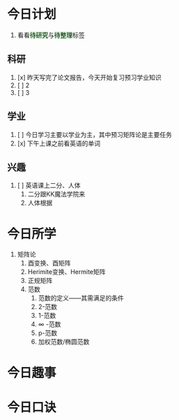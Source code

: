 # 今日计划

1. 看看<mark style="background: #BBFABBA6;">待研究</mark>与<mark style="background: #BBFABBA6;">待整理</mark>标签

## 科研

1. [x] 昨天写完了论文报告，今天开始复习预习学业知识
2. [ ] 2
3. [ ] 3 

## 学业

1. [ ] 今日学习主要以学业为主，其中预习矩阵论是主要任务
2. [x] 下午上课之前看英语的单词

## 兴趣

1. [ ] 英语课上二分、人体
	1. 二分跟KK魔法学院来
	2. 人体根据

# 今日所学

1. 矩阵论
	1. 酉变换、酉矩阵
	2. Herimite变换、Hermite矩阵
	3. 正规矩阵
	4. 范数
		1. 范数的定义——其需满足的条件
		2. 2-范数
		3. 1-范数
		4. $\infty$ -范数
		5. p-范数
		6. 加权范数/椭圆范数

# 今日趣事



# 今日口诀